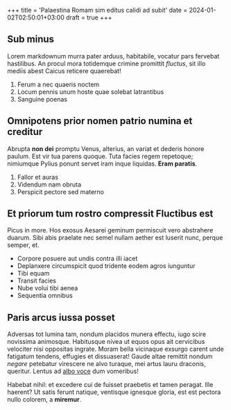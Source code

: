 +++
title = 'Palaestina Romam sim editus calidi ad subit'
date = 2024-01-02T02:50:01+03:00
draft = true
+++

## Sub minus

Lorem markdownum murra pater arduus, habitabile, vocatur pars fervebat
hastilibus. An procul mora totidemque crimine promittit *fluctus*, sit illo
mediis abest Caicus reticere quaerebat!

1. Ferum a nec quaeris noctem
2. Locum pennis unum hoste quae solebat latrantibus
3. Sanguine poenas

## Omnipotens prior nomen patrio numina et creditur

Abrupta **non dei** promptu Venus, alterius, an variat et dederis honore paulum.
Est vir tua parens quoque. Tuta facies regem repetoque; nimiumque Pylius ponunt
servet iram inque liquidas. **Eram paratis**.

1. Fallor et auras
2. Videndum nam obruta
3. Perspicit pectore sed materno

## Et priorum tum rostro compressit Fluctibus est

Picus in more. Hos exosus Aesarei geminum permiscuit vero abstrahere duarum.
Sibi abis praelate nec semel nullam aether est luserit nunc, perque semper, et.

- Corpore posuere aut undis contra illi iacet
- Deplanxere circumspicit quod tridente eodem agros iunguntur
- Tibi equam
- Transit facies
- Nube volui tibi aenea
- Sequentia omnibus

## Paris arcus iussa posset

Adversas tot lumina tam, nondum placidos munera effectu, iugo scire novissima
animosque. Habitusque nivea ut equos opus ait cervicibus velociter nisi
oppositas ingrate. Moram bella vicinaque exsurgo carent unde fatigatum tendens,
effugies et dissuaserat! Gaude altae remittit nondum *negare* petebatur
virescere ne alvo turaque, mei artus lauru draconis, queritur. Lentus ad [albo
voce](http://www.tutum-et.io/) dum vomeribus!

Habebat nihil: et excedere cui de fuisset praebetis et tamen peragat. Ille
haerent? Ut satis ferunt natique, ventisque ignesque gloria, est est pectora
nullo colorem, a **miremur**.
